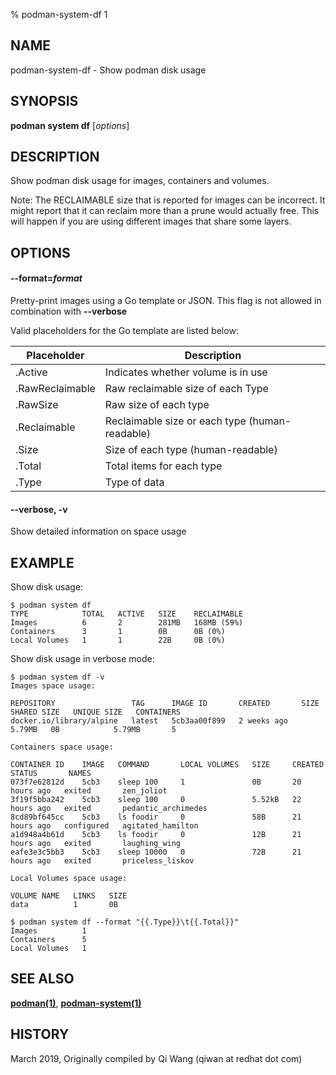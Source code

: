 % podman-system-df 1

## NAME
podman\-system\-df - Show podman disk usage

## SYNOPSIS
**podman system df** [*options*]

## DESCRIPTION
Show podman disk usage for images, containers and volumes.

Note: The RECLAIMABLE size that is reported for images can be incorrect. It might
report that it can reclaim more than a prune would actually free. This will happen
if you are using different images that share some layers.

## OPTIONS
#### **--format**=*format*

Pretty-print images using a Go template or JSON. This flag is not allowed in combination with **--verbose**

Valid placeholders for the Go template are listed below:

| **Placeholder**           | **Description**                                  |
| ------------------------- | ------------------------------------------------ |
| .Active                   | Indicates whether volume is in use               |
| .RawReclaimable           | Raw reclaimable size of each Type                |
| .RawSize                  | Raw size of each type                            |
| .Reclaimable              | Reclaimable size or each type (human-readable)   |
| .Size                     | Size of each type (human-readable)               |
| .Total                    | Total items for each type                        |
| .Type                     | Type of data                                     |


#### **--verbose**, **-v**
Show detailed information on space usage

## EXAMPLE

Show disk usage:
```
$ podman system df
TYPE            TOTAL   ACTIVE   SIZE    RECLAIMABLE
Images          6       2        281MB   168MB (59%)
Containers      3       1        0B      0B (0%)
Local Volumes   1       1        22B     0B (0%)
```

Show disk usage in verbose mode:
```
$ podman system df -v
Images space usage:

REPOSITORY                 TAG      IMAGE ID       CREATED       SIZE     SHARED SIZE   UNIQUE SIZE   CONTAINERS
docker.io/library/alpine   latest   5cb3aa00f899   2 weeks ago   5.79MB   0B            5.79MB       5

Containers space usage:

CONTAINER ID    IMAGE   COMMAND       LOCAL VOLUMES   SIZE     CREATED        STATUS       NAMES
073f7e62812d    5cb3    sleep 100     1               0B       20 hours ago   exited       zen_joliot
3f19f5bba242    5cb3    sleep 100     0               5.52kB   22 hours ago   exited       pedantic_archimedes
8cd89bf645cc    5cb3    ls foodir     0               58B      21 hours ago   configured   agitated_hamilton
a1d948a4b61d    5cb3    ls foodir     0               12B      21 hours ago   exited       laughing_wing
eafe3e3c5bb3    5cb3    sleep 10000   0               72B      21 hours ago   exited       priceless_liskov

Local Volumes space usage:

VOLUME NAME   LINKS   SIZE
data          1       0B

$ podman system df --format "{{.Type}}\t{{.Total}}"
Images          1
Containers      5
Local Volumes   1
```
## SEE ALSO
**[podman(1)](podman.1.md)**, **[podman-system(1)](podman-system.1.md)**

## HISTORY
March 2019, Originally compiled by Qi Wang (qiwan at redhat dot com)
